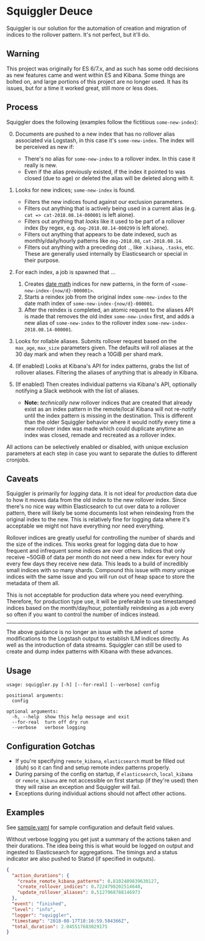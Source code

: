 # Squiggler Deuce

Squiggler is our solution for the automation of creation and migration of indices to the rollover pattern. It's not perfect, but it'll do.

## Warning

This project was originally for ES 6/7.x, and as such has some odd decisions as new features came and went within ES and Kibana. Some things are bolted on, and large portions of this project are no longer used. It has its issues, but for a time it worked great, still more or less does.

## Process

Squiggler does the following (examples follow the fictitious `some-new-index`):

0. Documents are pushed to a new index that has no rollover alias associated via Logstash, in this case it's `some-new-index`. The index will be perceived as new if:
    * There's no alias for `some-new-index` to a rollover index. In this case it really is new.
    * Even if the alias previously existed, if the index it pointed to was closed (due to age) or deleted the alias will be deleted along with it.
1. Looks for new indices; `some-new-index` is found.
    * Filters the new indices found against our exclusion parameters.
    * Filters out anything that is actively being used in a current alias (e.g. `cat => cat-2018.08.14-000001` is left alone).
    * Filters out anything that _looks_ like it used to be part of a rollover index (by regex, e.g. `dog-2018.08.14-000299` is left alone).
    * Filters out anything that appears to be date indexed, such as monthly/daily/hourly patterns like `dog-2018.08`, `cat-2018.08.14`.
    * Filters out anything with a preceding dot `.`, like `.kibana`, `.tasks`, etc. These are generally used internally by Elasticsearch or special in their purpose.
2. For each index, a job is spawned that ...
    1. Creates [date math](https://www.elastic.co/guide/en/elasticsearch/reference/current/date-math-index-names.html) indices for new patterns, in the form of `<some-new-index-{now/d}-000001>`.
    2. Starts a reindex job from the original index `some-new-index` to the date math index of `some-new-index-{now/d}-000001`.
    3. After the reindex is completed, an atomic request to the aliases API is made that removes the old index `some-new-index` first, and adds a new alias of `some-new-index` to the rollover index `some-new-index-2018.08.14-000001`.

3. Looks for rollable aliases. Submits rollover request based on the `max_age`, `max_size` parameters given. The defaults will roll aliases at the 30 day mark and when they reach a 10GiB per shard mark.
4. (If enabled) Looks at Kibana's API for index patterns, grabs the list of rollover aliases. Filtering the aliases of anything that is already in Kibana.
5. (If enabled) Then creates individual patterns via Kibana's API, optionally notifying a Slack webhook with the list of aliases.
    * **Note:** _technically new_ rollover indices that are created that already exist as an index pattern in the remote/local Kibana will not re-notify until the index pattern is missing in the destination. This is different than the older Squiggler behavior where it would notify every time a new rollover index was made which could duplicate anytime an index was closed, remade and recreated as a rollover index.

All actions can be selectively enabled or disabled, with unique exclusion parameters at each step in case you want to separate the duties to different cronjobs.

## Caveats

Squiggler is primarily for _logging_ data. It is not ideal for _production_ data due to how it moves data from the old index to the new rollover index. Since there's no nice way within Elasticsearch to cut over data to a rollover pattern, there will likely be some documents lost when reindexing from the original index to the new. This is relatively fine for logging data where it's acceptable we might not have everything nor need everything.

Rollover indices are greatly useful for controlling the number of shards and the size of the indices. This works great for logging data due to how frequent and infrequent some indices are over others. Indices that only receive ~50GiB of data per month do not need a new index for every hour every few days they receive new data. This leads to a build of incredibly small indices with so many shards. Compound this issue with _many_ unique indices with the same issue and you will run out of heap space to store the metadata of them all.

This is not acceptable for production data where you need everything. Therefore, for production type use, it will be preferable to use timestamped indices based on the month/day/hour, potentially reindexing as a job every so often if you want to control the number of indices instead.

---

The above guidance is no longer an issue with the advent of some modifications to the Logstash output to establish ILM indices directly. As well as the introduction of data streams. Squiggler can still be used to create and dump index patterns with Kibana with these advances.

## Usage

```
usage: squiggler.py [-h] [--for-real] [--verbose] config

positional arguments:
  config

optional arguments:
  -h, --help  show this help message and exit
  --for-real  turn off dry run
  --verbose   verbose logging
```

## Configuration Gotchas

* If you're specifying `remote_kibana`, `elasticsearch` must be filled out (duh) so it can find and setup remote index patterns properly.
* During parsing of the config on startup, if `elasticsearch`, `local_kibama` or `remote_kibana` are not accessible on first startup (if they're used) then they will raise an exception and Squiggler will fail.
* Exceptions during individual actions should not affect other actions.

## Examples

See [sample.yaml](sample.yaml) for sample configuration and default field values.

Without verbose logging you get just a summary of the actions taken and their durations. The idea being this is what would be logged on output and ingested to Elasticsearch for aggregations. The timings and a status indicator are also pushed to Statsd (if specified in outputs).

```json
{
  "action_durations": {
    "create_remote_kibana_patterns": 0.8102409839630127,
    "create_rollover_indices": 0.7224798202514648,
    "update_rollover_aliases": 0.5127968788146973
  },
  "event": "finished",
  "level": "info",
  "logger": "squiggler",
  "timestamp": "2018-08-17T18:16:59.584366Z",
  "total_duration": 2.045517683029175
}
